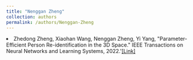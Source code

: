 ```yaml
---
title: "Nenggan Zheng"
collection: authors
permalink: /authors/Nenggan-Zheng
---
```

 <li> Zhedong Zheng,  Xiaohan Wang,  Nenggan Zheng,  Yi Yang, &quot;Parameter-Efficient Person Re-identification in the 3D Space.&quot; IEEE Transactions on Neural Networks and Learning Systems, 2022.'<a href='https://zdzheng.xyz/publication/Paramete2022'>[Link]</a> </li>